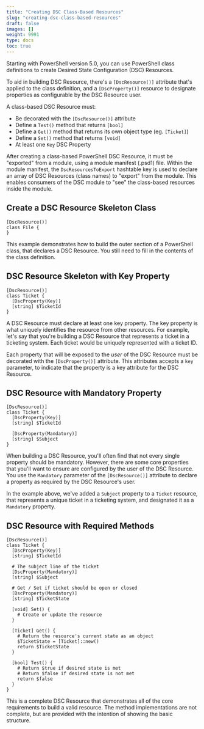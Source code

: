 ```yaml
---
title: "Creating DSC Class-Based Resources"
slug: "creating-dsc-class-based-resources"
draft: false
images: []
weight: 9991
type: docs
toc: true
---
```


Starting with PowerShell version 5.0, you can use PowerShell class definitions to create Desired State Configuration (DSC) Resources.

To aid in building DSC Resource, there's a `[DscResource()]` attribute that's applied to the class definition, and a `[DscProperty()]` resource to designate properties as configurable by the DSC Resource user.


A class-based DSC Resource must:

- Be decorated with the `[DscResource()]` attribute
- Define a `Test()` method that returns `[bool]`
- Define a `Get()` method that returns its own object type (eg. `[Ticket]`)
- Define a `Set()` method that returns `[void]`
- At least one `Key` DSC Property

After creating a class-based PowerShell DSC Resource, it must be "exported" from a module, using a module manifest (.psd1) file. Within the module manifest, the `DscResourcesToExport` hashtable key is used to declare an array of DSC Resources (class names) to "export" from the module. This enables consumers of the DSC module to "see" the class-based resources inside the module.

## Create a DSC Resource Skeleton Class
    [DscResource()]
    class File {
    }

This example demonstrates how to build the outer section of a PowerShell class, that declares a DSC Resource. You still need to fill in the contents of the class definition.

## DSC Resource Skeleton with Key Property
    [DscResource()]
    class Ticket {
      [DscProperty(Key)]
      [string] $TicketId
    }

A DSC Resource must declare at least one key property. The key property is what uniquely identifies the resource from other resources. For example, let's say that you're building a DSC Resource that represents a ticket in a ticketing system. Each ticket would be uniquely represented with a ticket ID. 

Each property that will be exposed to the *user* of the DSC Resource must be decorated with the `[DscProperty()]` attribute. This attributes accepts a `key` parameter, to indicate that the property is a key attribute for the DSC Resource.

## DSC Resource with Mandatory Property
    [DscResource()]
    class Ticket {
      [DscProperty(Key)]
      [string] $TicketId

      [DscProperty(Mandatory)]
      [string] $Subject
    }

When building a DSC Resource, you'll often find that not every single property should be mandatory. However, there are some core properties that you'll want to ensure are configured by the user of the DSC Resource. You use the `Mandatory` parameter of the `[DscResource()]` attribute to declare a property as required by the DSC Resource's user.

In the example above, we've added a `Subject` property to a `Ticket` resource, that represents a unique ticket in a ticketing system, and designated it as a `Mandatory` property.

## DSC Resource with Required Methods
    [DscResource()]
    class Ticket {
      [DscProperty(Key)]
      [string] $TicketId

      # The subject line of the ticket
      [DscProperty(Mandatory)]
      [string] $Subject

      # Get / Set if ticket should be open or closed
      [DscProperty(Mandatory)]
      [string] $TicketState

      [void] Set() {
        # Create or update the resource
      }

      [Ticket] Get() {
        # Return the resource's current state as an object
        $TicketState = [Ticket]::new()
        return $TicketState
      }

      [bool] Test() {
        # Return $true if desired state is met
        # Return $false if desired state is not met
        return $false
      }
    }

This is a complete DSC Resource that demonstrates all of the core requirements to build a valid resource. The method implementations are not complete, but are provided with the intention of showing the basic structure.



